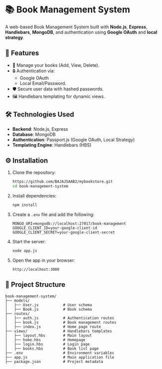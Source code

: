 
# 📚 Book Management System

A web-based Book Management System built with **Node.js**, **Express**, **Handlebars**, **MongoDB**, and authentication using **Google OAuth** and **local strategy**.

## 🚀 Features
- 📖 Manage your books (Add, View, Delete).
- 🔒 Authentication via:
  - Google OAuth
  - Local Email/Password.
- 🛡️ Secure user data with hashed passwords.
- 🖼️ Handlebars templating for dynamic views.

## 🛠️ Technologies Used
- **Backend**: Node.js, Express
- **Database**: MongoDB
- **Authentication**: Passport.js (Google OAuth, Local Strategy)
- **Templating Engine**: Handlebars (HBS)

## ⚙️ Installation

1. Clone the repository:
   ```bash
   https://github.com/BAJAJSAAB2/mybookstore.git
   cd book-management-system
   ```

2. Install dependencies:
   ```bash
   npm install
   ```

3. Create a `.env` file and add the following:
   ```env
   MONGO_URI=mongodb://localhost:27017/book-management
   GOOGLE_CLIENT_ID=your-google-client-id
   GOOGLE_CLIENT_SECRET=your-google-client-secret
   ```

4. Start the server:
   ```bash
   node app.js
   ```

5. Open the app in your browser:
   ```
   http://localhost:3000
   ```

## 📁 Project Structure
```plaintext
book-management-system/
├── models/
│   ├── User.js           # User schema
│   ├── Book.js           # Book schema
├── routes/
│   ├── auth.js           # Authentication routes
│   ├── book.js           # Book management routes
│   ├── index.js          # Home page route
├── views/                # Handlebars templates
│   ├── layout.hbs        # Main layout
│   ├── home.hbs          # Homepage
│   ├── login.hbs         # Login page
│   ├── books.hbs         # Book list page
├── .env                  # Environment variables
├── app.js                # Main application file
├── package.json          # Project metadata
```
